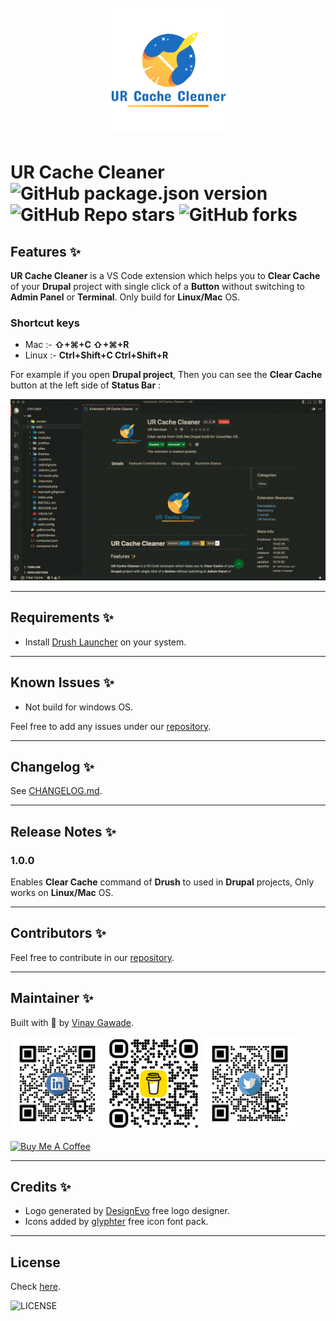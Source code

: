 <h1 align="center">
  <br>
    <img src="assets/images/logo-transparent.png" alt="logo" width="200">
  <br>
</h1>

# **UR Cache Cleaner** ![GitHub package.json version](https://img.shields.io/github/package-json/v/vinugawade/ur-cache-cleaner?style=flat-square) ![GitHub Repo stars](https://img.shields.io/github/stars/vinugawade/ur-cache-cleaner?color=yellow&style=flat-square) ![GitHub forks](https://img.shields.io/github/forks/vinugawade/ur-cache-cleaner?color=white&style=flat-square)

## Features ✨

**UR Cache Cleaner** is a VS Code extension which helps you to **Clear Cache** of your **Drupal** project with single click of a **Button** without switching to **Admin Panel** or **Terminal**. Only build for **Linux/Mac** OS.

### Shortcut keys

- Mac :- **⇧+⌘+C ⇧+⌘+R**
- Linux :- **Ctrl+Shift+C Ctrl+Shift+R**

For example if you open **Drupal project**, Then you can see the **Clear Cache** button at the left side of **Status Bar** :

![Clear Your Cache](assets/images/feature.gif)

---

## Requirements ✨

- Install [Drush Launcher](https://github.com/drush-ops/drush-launcher) on your system.

---

## Known Issues ✨

- Not build for windows OS.

Feel free to add any issues under our [repository](https://github.com/vinugawade/ur-cache-cleaner/issues).

---

## Changelog ✨

See [CHANGELOG.md](CHANGELOG.md).

---

## Release Notes ✨

### 1.0.0

Enables **Clear Cache** command of **Drush** to used in **Drupal** projects, Only works on **Linux/Mac** OS.

---

## Contributors ✨

Feel free to contribute in our [repository](https://github.com/vinugawade/ur-cache-cleaner).

---

## Maintainer ✨

Built with 💛 by [Vinay Gawade](https://github.com/vinugawade).

<a href="https://www.linkedin.com/in/vinu-gawade" target="_blank"><img src="assets/images/media/LinkedIn.png" alt="logo" width="150"></a>
<a href="https://www.buymeacoffee.com/vinaygawade" target="_blank"><img src="assets/images/media/Bmc.png" alt="logo" width="150"></a>
<a href="https://twitter.com/VinuGawade" target="_blank"><img src="assets/images/media/Twitter.png" alt="logo" width="150"></a>

<a href="https://www.buymeacoffee.com/vinaygawade" target="_blank"><img src="https://cdn.buymeacoffee.com/buttons/v2/default-blue.png" alt="Buy Me A Coffee" style="height: 60px !important;width: 217px !important;" ></a>

---

## Credits ✨

- Logo generated by [DesignEvo](https://www.designevo.com) free logo designer.
- Icons added by [glyphter](https://glyphter.com/) free icon font pack.

---

## License

Check [here](LICENSE).

![LICENSE](https://img.shields.io/github/license/vinugawade/ur-cache-cleaner?style=flat-square)
